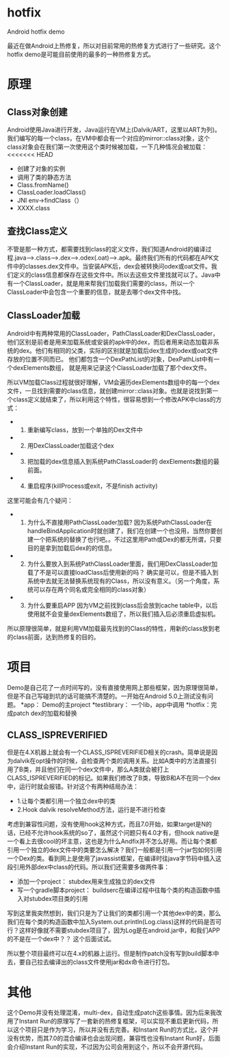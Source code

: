 # hotfix
Android hotfix demo

最近在做Android上热修复，所以对目前常用的热修复方式进行了一些研究。这个hotfix demo是可能目前使用的最多的一种热修复方式。


# 原理

## Class对象创建
Android使用Java进行开发，Java运行在VM上(Dalvik/ART，这里以ART为列)。我们编写的每一个class，在VM中都会有一个对应的mirror::class对象，这个class对象会在我们第一次使用这个类时候被加载，一下几种情况会被加载：
<<<<<<< HEAD
 * 创建了对象的实例
 * 调用了类的静态方法
 * Class.fromName()
 * ClassLoader.loadClass()
 * JNI env->findClass（）
 * XXXX.class

 ## 查找Class定义
不管是那一种方式，都需要找到class的定义文件，我们知道Android的编译过程.java-->.class-->.dex-->.odex(.oat)-->.apk。最终我们所有的代码都在APK文件中的classes.dex文件中。当安装APK后，dex会被转换问odex或oat文件。我们定义的class信息都保存在这些文件中。所以去这些文件里找就可以了。Java中有一个ClassLoader，就是用来帮我们加载我们需要的class，所以一个ClassLoader中会包含一个重要的信息，就是去哪个dex文件中找。

 ## ClassLoader加载
Android中有两种常用的ClassLoader，PathClassLoader和DexClassLoader，他们区别是前者是用来加载系统或安装的apk中的dex，而后者用来动态加载非系统的dex。他们有相同的父类，实际的区别就是加载后dex生成的odex或oat文件存放的位置不同而已。 他们都包含一个DexPathList的对象，DexPathList中有一个dexElements数组， 就是用来记录这个ClassLoader加载了那个dex文件。

所以VM加载Class过程就很好理解，VM会遍历dexElements数组中的每一个dex文件，一旦找到需要的class信息，就创建mirror::class对象。也就是说找到第一个class定义就结束了，所以利用这个特性，很容易想到一个修改APK中class的方式：
 * 1. 重新编写class，放到一个单独的Dex文件中
 * 2. 用DexClassLoader加载这个dex
 * 3. 把加载的dex信息插入到系统PathClassLoader的 dexElements数组的最前面。
 * 4. 重启程序(killProcess或exit，不是finish activity)

这里可能会有几个疑问：
 * 1. 为什么不直接用PathClassLoader加载?
 因为系统PathClassLoader在handleBindApplication时就创建了，我们在创建一个也没用，当然你要创建一个把系统的替换了也行吧。。不过这里用Path或Dex的都无所谓，只要目的是拿到加载后dex的的信息。

 * 2. 为什么要放入到系统PathClassLoader里面，我们用DexClassLoader加载了不是可以直接loadClass后使用新的吗？
 确实是可以，但是不插入到系统中去就无法替换系统现有的Class，所以没有意义。（另一个角度，系统可以存在两个同名或完全相同的class对象）

 * 3. 为什么要重启APP
 因为VM之前找到class后会放到cache table中，以后使用就不会变量dexElements数组了，所以我们插入后必须重启虚拟机。


 所以原理很简单，就是利用VM加载最先找到的Class的特性，用新的class放到老的class前面，达到热修复的目的。


# 项目
Demo是自己花了一点时间写的，没有直接使用网上那些框架，因为原理很简单，但是不自己写碰到坑的话可能搞不清楚的。一开始在Android 5.0上测试没有问题。
*app： Demo的主project
*testlibrary： 一个lib，app中调用
*hotfix：完成patch dex的加载和替换


## CLASS_ISPREVERIFIED
但是在4.X机器上就会有一个CLASS_ISPREVERIFIED相关的crash。简单说是因为dalvik在opt操作的时候，会检查两个类的调用关系。比如A类中的方法直接引用了B类，并且他们在同一个dex文件中，那么A类就会被打上CLASS_ISPREVERIFIED的标记。如果我们修改了B类，导致B和A不在同一个dex中，运行时就会报错。针对这个有两种结局办法：

* 1.让每个类都引用一个独立dex中的类
* 2.Hook dalvik resolveMethod方法，运行是不进行检查

考虑到兼容性问题，没有使用hook这种方式，而且7.0开始，如果target是N的话，已经不允许hook系统的so了，虽然这个问题只有4.0才有，但hook native是一个看上去很cool的坏主意，这也是为什么Andfix并不怎么好用。而让每个类都引用一个独立的dex文件中的类要怎么解决？我们一般都是引用一个jar包如何引用一个Dex的类。看到网上是使用了javassist框架，在编译时往java字节码中插入这段引用外部dex中class的代码。所以我们还需要多做两件事：
 * 添加一个project： stubdex用来生成独立的dex文件
 * 写一个gradle脚本project： buildserc在编译过程中往每个类的构造函数中插入对stubdex项目类的引用

 写到这里我突然想到，我们只是为了让我们的类都引用一个其他dex中的类，那么我们在每个类的构造函数中加入System.out.println(Log.class)这样的代码是否可行？这样好像就不需要stubdex项目了，因为Log是在android.jar中，和我们APP的不是在一个dex中？？ 这个后面试试。

 所以整个项目最终可以在4.x的机器上运行。但是制作patch没有写到build脚本中去，要自己拉去编译出的class文件使用jar和dx命令进行打包。


 # 其他
 这个Demo并没有处理混淆，multi-dex，自动生成patch这些事情。因为后来我改用了Instant Run的原理写了一套新的热修复框架，可以实现不重启更新代码，所以这个项目只是作为学习，所以并没有去完善。和Instant Run的方式比，这个并没有优势，而其7.0的混合编译也会出现问题，兼容性也没有Instant Run好，后面会介绍Instant Run的实现，不过因为公司会用到这个，所以不会开源代码。





